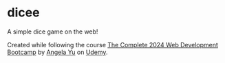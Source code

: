 # dicee
A simple dice game on the web!

Created while following the course [The Complete 2024 Web Development Bootcamp](https://www.udemy.com/course/the-complete-web-development-bootcamp/) by [Angela Yu](https://www.udemy.com/user/4b4368a3-b5c8-4529-aa65-2056ec31f37e/) on [Udemy](https://www.udemy.com).
